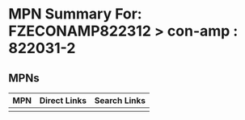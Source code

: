 



# MPN Summary For: FZECONAMP822312 > con-amp : 822031-2

## MPNs
  

|MPN|Direct Links|Search Links|
| :--- | :--- | :--- |
||||
